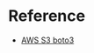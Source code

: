 # Reference

- [AWS S3 boto3](https://boto3.amazonaws.com/v1/documentation/api/1.16.53/reference/services/s3.html#id224)